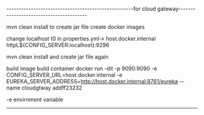 ----------------------------------------------------for cloud gateway----------------------------------------

mvn clean install  to create jar file 
create docker images

change localhost t0 in properties.yml-> host.docker.internal
httpL${CONFIG_SERVER:localhost}:9296

mvn clean install and create jar file again

build image 
build container
docker run -dit -p 9090:9090 -e CONFIG_SERVER_URL=host.docker.internal  -e EUREKA_SERVER_ADDRESS=http://host.docker.internal:8761/eureka --name cloudgtway addff23232

-e envirnment variable


-------------------------------------------------
